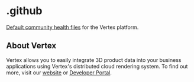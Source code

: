 # .github

[Default community health files](https://docs.github.com/en/communities/setting-up-your-project-for-healthy-contributions/creating-a-default-community-health-file) for the Vertex platform.

## About Vertex

Vertex allows you to easily integrate 3D product data into your business applications using Vertex's distributed cloud rendering system. To find out more, visit our [website](https://vertexvis.com/) or [Developer Portal](https://developer.vertexvis.com/).
